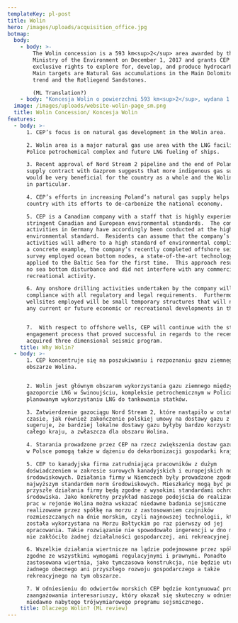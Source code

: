 ```yaml
---
templateKey: pl-post
title: Wolin
hero: /images/uploads/acquisition_office.jpg
botmap:
  body:
    - body: >-
        The Wolin concession is a 593 km<sup>2</sup> area awarded by the
        Ministry of the Environment on December 1, 2017 and grants CEP the
        exclusive rights to explore for, develop, and produce hydrocarbons. 
        Main targets are Natural Gas accumulations in the Main Dolomite margin
        trend and the Rotliegend Sandstones.

        (ML Translation?)
    - body: "Koncesja Wolin o powierzchni 593 km<sup>2</sup>, wydana 1 grudnia 2017 r. przez Ministerstwo Środowiska, przyznaje CEP wyłączne prawo do poszukiwania, rozpoznawania oraz wydobywania węglowodorów. \r\n\nPrzedmiotem geologicznych prac jest nagromadzenie gazu ziemnego w utworach dolomitu głównego facji barierowej oraz piaskowcach czerwonego spągowca."
  image: /images/uploads/website-wolin-page_sm.png
  title: Wolin Concession/ Koncesja Wolin
features:
  - body: >-
      1. CEP’s focus is on natural gas development in the Wolin area.  

      2. Wolin area is a major natural gas use area with the LNG facility, the
      Police petrochemical complex and future LNG fueling of ships.

      3. Recent approval of Nord Stream 2 pipeline and the end of Poland’s gas
      supply contract with Gazprom suggests that more indigenous gas supply
      would be very beneficial for the country as a whole and the Wolin region
      in particular.   

      4. CEP’s efforts in increasing Poland’s natural gas supply helps the
      country with its efforts to de-carbonize the national economy.

      5. CEP is a Canadian company with a staff that is highly experienced with
      stringent Canadian and European environmental standards.  The company’s
      activities in Germany have accordingly been conducted at the highest
      environmental standard.  Residents can assume that the company’s future
      activities will adhere to a high standard of environmental compliance.  As
      a concrete example, the company’s recently completed offshore seismic
      survey employed ocean bottom nodes, a state-of-the-art technology that was
      applied to the Baltic Sea for the first time.  This approach resulted in
      no sea bottom disturbance and did not interfere with any commercial or
      recreational activity.

      6. Any onshore drilling activities undertaken by the company will be in
      compliance with all regulatory and legal requirements.  Furthermore, the
      wellsites employed will be small temporary structures that will not impede
      any current or future economic or recreational developments in the area.


      7.  With respect to offshore wells, CEP will continue with the stakeholder
      engagement process that proved successful in regards to the recently
      acquired three dimensional seismic program.
    title: Why Wolin?
  - body: >-
      1. CEP koncentruje się na poszukiwaniu i rozpoznaniu gazu ziemnego na
      obszarze Wolina.


      2. Wolin jest głównym obszarem wykorzystania gazu ziemnego między innymi w
      gazoporcie LNG w Świnoujściu, kompleksie petrochemicznym w Policach oraz
      planowanym wykorzystaniu LNG do tankowania statków.

      3. Zatwierdzenie gazociągu Nord Stream 2, które nastąpiło w ostatnim
      czasie, jak również zakończenie polskiej umowy na dostawy gazu z Gazpromem
      sugeruje, że bardziej lokalne dostawy gazu byłyby bardzo korzystne dla
      całego kraju, a zwłaszcza dla obszaru Wolina.

      4. Starania prowadzone przez CEP na rzecz zwiększenia dostaw gazu ziemnego
      w Polsce pomogą także w dążeniu do dekarbonizacji gospodarki krajowej.

      5. CEP to kanadyjska firma zatrudniająca pracowników z dużym
      doświadczeniem w zakresie surowych kanadyjskich i europejskich norm
      środowiskowych. Działania firmy w Niemczech były prowadzone zgodnie z
      najwyższym standardem norm środowiskowych. Mieszkańcy mogą być pewni, że
      przyszłe działania firmy będą zgodne z wysokimi standardami ochrony
      środowiska. Jako konkretny przykład naszego podejścia do realizacji takich
      prac w rejonie Wolina można wskazać niedawne badania sejsmiczne
      realizowane przez spółkę na morzu z zastosowaniem czujników
      rozmieszczanych na dnie morskim, czyli najnowszej technologii, która
      została wykorzystana na Morzu Bałtyckim po raz pierwszy od jej
      opracowania. Takie rozwiązanie nie spowodowało ingerencji w dno morskie i
      nie zakłóciło żadnej działalności gospodarczej, ani rekreacyjnej.

      6. Wszelkie działania wiertnicze na lądzie podejmowane przez spółkę będą
      zgodne ze wszystkimi wymogami regulacyjnymi i prawnymi. Ponadto
      zastosowana wiertnia, jako tymczasowa konstrukcja, nie będzie utrudniać
      żadnego obecnego ani przyszłego rozwoju gospodarczego a także
      rekreacyjnego na tym obszarze.

      7. W odniesieniu do odwiertów morskich CEP będzie kontynuować proces
      zaangażowania interesariuszy, który okazał się skuteczny w odniesieniu do
      niedawno nabytego trójwymiarowego programu sejsmicznego.
    title: Dlaczego Wolin? (ML review)
---
```


